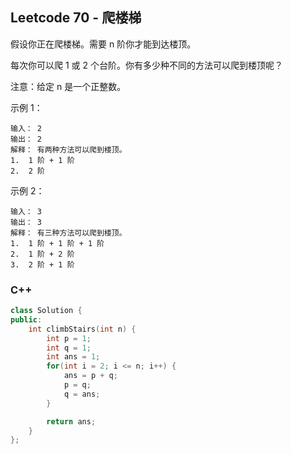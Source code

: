 ## Leetcode 70 - 爬楼梯

假设你正在爬楼梯。需要 n 阶你才能到达楼顶。

每次你可以爬 1 或 2 个台阶。你有多少种不同的方法可以爬到楼顶呢？

注意：给定 n 是一个正整数。

示例 1：
```
输入： 2
输出： 2
解释： 有两种方法可以爬到楼顶。
1.  1 阶 + 1 阶
2.  2 阶
```

示例 2：
```
输入： 3
输出： 3
解释： 有三种方法可以爬到楼顶。
1.  1 阶 + 1 阶 + 1 阶
2.  1 阶 + 2 阶
3.  2 阶 + 1 阶
```

### C++
```c++
class Solution {
public:
    int climbStairs(int n) {
        int p = 1;
        int q = 1;                
        int ans = 1;
        for(int i = 2; i <= n; i++) {
            ans = p + q;
            p = q;
            q = ans;
        }

        return ans;
    }
};
```